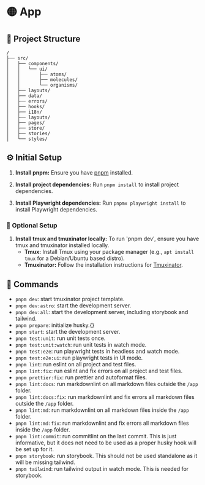 # 🟡 App

## 🚀 Project Structure

```text
/
├── src/
│   ├── components/
│   │   └── ui/
│   │       ├── atoms/
│   │       ├── molecules/
│   │       └── organisms/
│   ├── layouts/
│   ├── data/
│   ├── errors/
│   ├── hooks/
│   ├── i18n/
│   ├── layouts/
│   ├── pages/
│   ├── store/
│   ├── stories/
│   └── styles/
```

## ⚙️ Initial Setup

1. **Install pnpm:**
   Ensure you have [pnpm](https://pnpm.io/) installed.

2. **Install project dependencies:**
   Run `pnpm install` to install project dependencies.

3. **Install Playwright dependencies:**
   Run `pnpmx playwright install` to install Playwright dependencies.

### 🔩 Optional Setup

1. **Install tmux and tmuxinator locally:**
   To run 'pnpm dev', ensure you have tmux and tmuxinator installed locally.
   - **Tmux:** Install Tmux using your package manager
     (e.g., `apt install tmux` for a Debian/Ubuntu based distro).
   - **Tmuxinator:** Follow the installation instructions for [Tmuxinator][1].

## 🧞 Commands

- `pnpm dev`: start tmuxinator project template.
- `pnpm dev:astro`: start the development server.
- `pnpm dev:all`: start the development server, including storybook and tailwind.
- `pnpm prepare`: initialize husky.{}
- `pnpm start`: start the development server.
- `pnpm test:unit`: run unit tests once.
- `pnpm test:unit:watch`: run unit tests in watch mode.
- `pnpm test:e2e`: run playwright tests in headless and watch mode.
- `pnpm test:e2e:ui`: run playwright tests in UI mode.
- `pnpm lint`: run eslint on all project and test files.
- `pnpm lint:fix`: run eslint and fix errors on all project and test files.
- `pnpm prettier:fix`: run prettier and autoformat files.
- `pnpm lint:docs`: run markdownlint on all markdown files outside the `/app` folder.
- `pnpm lint:docs:fix`: run markdownlint and fix errors all markdown files
  outside the `/app` folder.
- `pnpm lint:md`: run markdownlint on all markdown files inside the `/app` folder.
- `pnpm lint:md:fix`: run markdownlint and fix errors all markdown files inside
  the `/app` folder.
- `pnpm lint:commit`: run commitlint on the last commit. This is just
  informative, but it does not need to be used as a proper husky hook will be set
  up for it.
- `pnpm storybook`: run storybook. This should not be used standalone as it will
  be missing tailwind.
- `pnpm tailwind`: run tailwind output in watch mode. This is needed for
  storybook.

[1]: https://github.com/tmuxinator/tmuxinator
